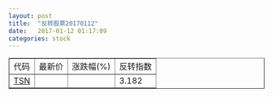 ```yaml
---
layout: post
title:  "反转股票20170112"
date:   2017-01-12 01:17:09
categories: stock
---
```


<script type="text/javascript">
var stockList = []
stockList.push('gb_tsn');
</script>

<table border="1">
 <tr>
 <td>代码</td>
  <td>最新价</td>
  <td>涨跌幅(%)</td>
 <td>反转指数</td>
</tr>
  <tr id="tsn"><td><a href="http://stock.finance.sina.com.cn/usstock/quotes/TSN.html" target="_blank">TSN</a></td><td></td><td></td><td>3.182</td></tr>
</table>

